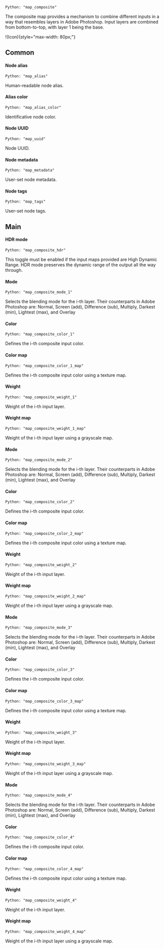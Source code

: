 `Python: "map_composite"`

The composite map provides a mechanism to combine different inputs in a way that resembles layers in Adobe Photoshop. Input layers are combined from bottom-to-top, with layer 1 being the base.

!(Icon){style="max-width: 80px;"}

## Common

#### Node alias
`Python: "map_alias"`

Human-readable node alias.

#### Alias color
`Python: "map_alias_color"`

Identificative node color.

#### Node UUID
`Python: "map_uuid"`

Node UUID.

#### Node metadata
`Python: "map_metadata"`

User-set node metadata.

#### Node tags
`Python: "map_tags"`

User-set node tags.

## Main

#### HDR mode
`Python: "map_composite_hdr"`

This toggle must be enabled if the input maps provided are High Dynamic Range. HDR mode preserves the dynamic range of the output all the way through.

#### Mode
`Python: "map_composite_mode_1"`

Selects the blending mode for the i-th layer. Their counterparts in Adobe Photoshop are: Normal, Screen (add), Difference (sub), Multiply, Darkest (min), Lightest (max), and Overlay

#### Color
`Python: "map_composite_color_1"`

Defines the i-th composite input color.

#### Color map
`Python: "map_composite_color_1_map"`

Defines the i-th composite input color using a texture map.

#### Weight
`Python: "map_composite_weight_1"`

Weight of the i-th input layer.

#### Weight map
`Python: "map_composite_weight_1_map"`

Weight of the i-th input layer using a grayscale map.

#### Mode
`Python: "map_composite_mode_2"`

Selects the blending mode for the i-th layer. Their counterparts in Adobe Photoshop are: Normal, Screen (add), Difference (sub), Multiply, Darkest (min), Lightest (max), and Overlay

#### Color
`Python: "map_composite_color_2"`

Defines the i-th composite input color.

#### Color map
`Python: "map_composite_color_2_map"`

Defines the i-th composite input color using a texture map.

#### Weight
`Python: "map_composite_weight_2"`

Weight of the i-th input layer.

#### Weight map
`Python: "map_composite_weight_2_map"`

Weight of the i-th input layer using a grayscale map.

#### Mode
`Python: "map_composite_mode_3"`

Selects the blending mode for the i-th layer. Their counterparts in Adobe Photoshop are: Normal, Screen (add), Difference (sub), Multiply, Darkest (min), Lightest (max), and Overlay

#### Color
`Python: "map_composite_color_3"`

Defines the i-th composite input color.

#### Color map
`Python: "map_composite_color_3_map"`

Defines the i-th composite input color using a texture map.

#### Weight
`Python: "map_composite_weight_3"`

Weight of the i-th input layer.

#### Weight map
`Python: "map_composite_weight_3_map"`

Weight of the i-th input layer using a grayscale map.

#### Mode
`Python: "map_composite_mode_4"`

Selects the blending mode for the i-th layer. Their counterparts in Adobe Photoshop are: Normal, Screen (add), Difference (sub), Multiply, Darkest (min), Lightest (max), and Overlay

#### Color
`Python: "map_composite_color_4"`

Defines the i-th composite input color.

#### Color map
`Python: "map_composite_color_4_map"`

Defines the i-th composite input color using a texture map.

#### Weight
`Python: "map_composite_weight_4"`

Weight of the i-th input layer.

#### Weight map
`Python: "map_composite_weight_4_map"`

Weight of the i-th input layer using a grayscale map.

